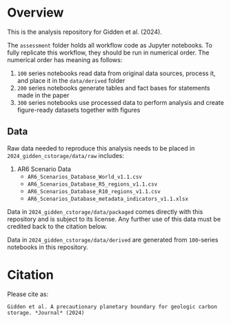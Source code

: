 # Overview

This is the analysis repository for Gidden et al. (2024).

The `assessment` folder holds all workflow code as Jupyter notebooks. To fully
   replicate this workflow, they should be run in numerical order. The numerical
   order has meaning as follows:
   1. `100` series notebooks read data from original data sources,
      process it, and place it in the `data/derived` folder
   2. `200` series notebooks generate tables and fact bases for statements made
      in the paper 
   3. `300` series notebooks use processed data to perform analysis and create
      figure-ready datasets together with figures

## Data

Raw data needed to reproduce this analysis needs to be placed in `2024_gidden_cstorage/data/raw` includes:

1. AR6 Scenario Data
    - `AR6_Scenarios_Database_World_v1.1.csv`
    - `AR6_Scenarios_Database_R5_regions_v1.1.csv`
    - `AR6_Scenarios_Database_R10_regions_v1.1.csv`
    - `AR6_Scenarios_Database_metadata_indicators_v1.1.xlsx`

Data in `2024_gidden_cstorage/data/packaged` comes directly with this repository
and is subject to its license. Any further use of this data must be credited
back to the citation below.

Data in `2024_gidden_cstorage/data/derived` are generated from `100`-series
notebooks in this repository.

# Citation

Please cite as:

```
Gidden et al. A precautionary planetary boundary for geologic carbon storage. *Journal* (2024) 
```